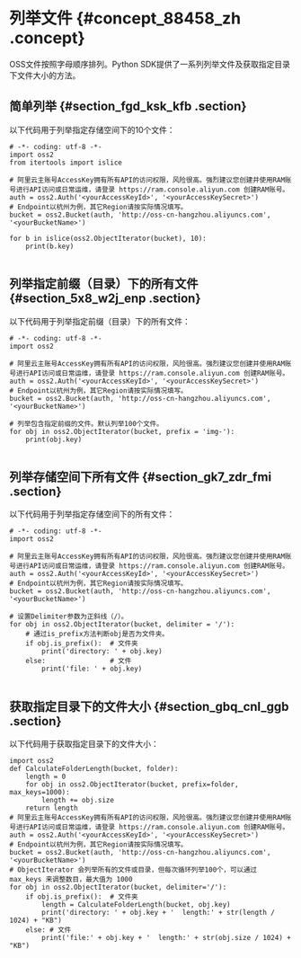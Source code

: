 # 列举文件 {#concept_88458_zh .concept}

OSS文件按照字母顺序排列。Python SDK提供了一系列列举文件及获取指定目录下文件大小的方法。

## 简单列举 {#section_fgd_ksk_kfb .section}

以下代码用于列举指定存储空间下的10个文件：

``` {#codeblock_8qy_p2e_iq7 .language-python}
# -*- coding: utf-8 -*-
import oss2
from itertools import islice

# 阿里云主账号AccessKey拥有所有API的访问权限，风险很高。强烈建议您创建并使用RAM账号进行API访问或日常运维，请登录 https://ram.console.aliyun.com 创建RAM账号。
auth = oss2.Auth('<yourAccessKeyId>', '<yourAccessKeySecret>')
# Endpoint以杭州为例，其它Region请按实际情况填写。
bucket = oss2.Bucket(auth, 'http://oss-cn-hangzhou.aliyuncs.com', '<yourBucketName>')

for b in islice(oss2.ObjectIterator(bucket), 10):
    print(b.key)
			
```

## 列举指定前缀（目录）下的所有文件 {#section_5x8_w2j_enp .section}

以下代码用于列举指定前缀（目录）下的所有文件：

``` {#codeblock_7nv_nyb_ivw .language-python}
# -*- coding: utf-8 -*-
import oss2

# 阿里云主账号AccessKey拥有所有API的访问权限，风险很高。强烈建议您创建并使用RAM账号进行API访问或日常运维，请登录 https://ram.console.aliyun.com 创建RAM账号。
auth = oss2.Auth('<yourAccessKeyId>', '<yourAccessKeySecret>')
# Endpoint以杭州为例，其它Region请按实际情况填写。
bucket = oss2.Bucket(auth, 'http://oss-cn-hangzhou.aliyuncs.com', '<yourBucketName>')

# 列举包含指定前缀的文件。默认列举100个文件。
for obj in oss2.ObjectIterator(bucket, prefix = 'img-'):
    print(obj.key)
			
```

## 列举存储空间下所有文件 {#section_gk7_zdr_fmi .section}

以下代码用于列举指定存储空间下的所有文件：

``` {#codeblock_by2_0a2_661 .language-python}
# -*- coding: utf-8 -*-
import oss2

# 阿里云主账号AccessKey拥有所有API的访问权限，风险很高。强烈建议您创建并使用RAM账号进行API访问或日常运维，请登录 https://ram.console.aliyun.com 创建RAM账号。
auth = oss2.Auth('<yourAccessKeyId>', '<yourAccessKeySecret>')
# Endpoint以杭州为例，其它Region请按实际情况填写。
bucket = oss2.Bucket(auth, 'http://oss-cn-hangzhou.aliyuncs.com', '<yourBucketName>')

# 设置Delimiter参数为正斜线（/）。
for obj in oss2.ObjectIterator(bucket, delimiter = '/'):
    # 通过is_prefix方法判断obj是否为文件夹。
    if obj.is_prefix():  # 文件夹
        print('directory: ' + obj.key)
    else:                # 文件
        print('file: ' + obj.key)
			
```

## 获取指定目录下的文件大小 {#section_gbq_cnl_ggb .section}

以下代码用于获取指定目录下的文件大小：

``` {#codeblock_i9d_lxo_myd}
import oss2
def CalculateFolderLength(bucket, folder):
    length = 0
    for obj in oss2.ObjectIterator(bucket, prefix=folder, max_keys=1000):
        length += obj.size
    return length
# 阿里云主账号AccessKey拥有所有API的访问权限，风险很高。强烈建议您创建并使用RAM账号进行API访问或日常运维，请登录 https://ram.console.aliyun.com 创建RAM账号。
auth = oss2.Auth('<yourAccessKeyId>', '<yourAccessKeySecret>')
# Endpoint以杭州为例，其它Region请按实际情况填写。
bucket = oss2.Bucket(auth, 'http://oss-cn-hangzhou.aliyuncs.com', '<yourBucketName>')
# ObjectIterator 会列举所有的文件或目录，但每次循环列举100个，可以通过 max_keys 来调整数目，最大值为 1000
for obj in oss2.ObjectIterator(bucket, delimiter='/'):
    if obj.is_prefix():  # 文件夹
        length = CalculateFolderLength(bucket, obj.key)
        print('directory: ' + obj.key + '  length:' + str(length / 1024) + "KB")
    else: # 文件
        print('file:' + obj.key + '  length:' + str(obj.size / 1024) + "KB")
```

